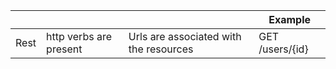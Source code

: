 
|      |                        |                                        | Example         |
| ---- | ---------------------- | -------------------------------------- | --------------- |
| Rest | http verbs are present | Urls are associated with the resources | GET /users/{id} |
